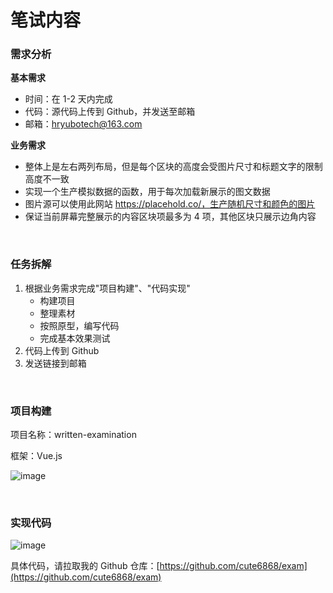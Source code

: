 # 笔试内容

### 需求分析

**基本需求**

- 时间：在 1-2 天内完成
- 代码：源代码上传到 Github，并发送至邮箱
- 邮箱：hryubotech@163.com

**业务需求**

- 整体上是左右两列布局，但是每个区块的高度会受图片尺寸和标题文字的限制高度不一致
- 实现一个生产模拟数据的函数，用于每次加载新展示的图文数据
- 图片源可以使用此网站 https://placehold.co/，生产随机尺寸和颜色的图片
- 保证当前屏幕完整展示的内容区块项最多为 4 项，其他区块只展示边角内容

<br>

### 任务拆解

1. 根据业务需求完成"项目构建"、"代码实现"
   - 构建项目
   - 整理素材
   - 按照原型，编写代码
   - 完成基本效果测试
2. 代码上传到 Github
3. 发送链接到邮箱

<br>

### 项目构建

项目名称：written-examination

框架：Vue.js

![image](https://github.com/user-attachments/assets/58658586-0325-4ed0-9cb5-0bfe078c5527)


<br>

### 实现代码

![image](https://github.com/user-attachments/assets/f43807c4-26d8-48e7-9323-0eed0150d489)


具体代码，请拉取我的 Github 仓库：[https://github.com/cute6868/exam](https://github.com/cute6868/exam)
